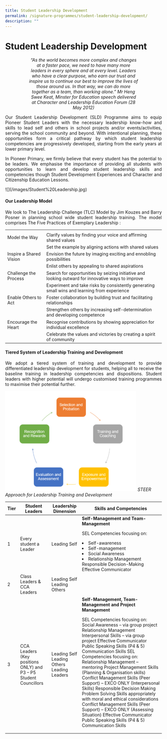 ```yaml
---
title: Student Leadership Development
permalink: /signature-programmes/student-leadership-development/
description: ""
---
```

# Student Leadership Development
<center><div style="width: 70%">
	
*“As the world becomes more complex and changes at a faster pace, we need to have many more leaders in every sphere and at every level. Leaders who have a clear purpose, who earn our trust and inspire us to continue our best to improve the lives of those around us. In that way, we can do more together as a team, than working alone.”
Mr Heng Swee Keat, Minster for Education
speech delivered at Character and Leadership Education Forum (28 May 2012)* </div></center>

<p align="Justify">Our Student Leadership Development (SLD) Programme aims to equip Pioneer Student Leaders with the necessary leadership know-how and skills to lead self and others in school projects and/or events/activities, serving the school community and beyond. With intentional planning, these opportunities form a critical pathway by which student leadership competencies are progressively developed, starting from the early years at lower primary level.</p>

<p align="Justify">In Pioneer Primary, we firmly believe that every student has the potential to be leaders. We emphasise the importance of providing all students with opportunities to learn and develop student leadership skills and competencies though Student Development Experiences and Character and Citizenship Education Lessons.  </p>
![](/images/Student%20Leadership.jpg)

#### Our Leadership Model

<p align="Justify">We look to The Leadership Challenge (TLC) Model by Jim Kouzes and Barry Posner in planning school wide student leadership training.  The model comprises  The Five Practices of Exemplary Leadership :</p>

|                         |                                                                                                   |
|-------------------------|---------------------------------------------------------------------------------------------------|
|                         |                                                                                                   |
| Model the Way           | Clarify values by finding your voice and affirming shared values                                  |
|                         | Set the example by aligning actions with shared values                                            |
| Inspire a Shared Vision | Envision the future by imaging exciting and ennobling possibilities                               |
|                         | Enlist others by appealing to shared aspirations                                                  |
| Challenge the Process   | Search for opportunities by seizing initiative and looking outward for innovative ways to improve |
|                         | Experiment and take risks by consistently generating small wins and learning from experience      |
| Enable Others to Act    | Foster collaboration by building trust and facilitating relationships                             |
|                         | Strengthen others by increasing self-determination and developing competence                      |
| Encourage the Heart     | Recognise contributions by showing appreciation for individual excellence                         |
|                         | Celebrate the values and victories by creating a spirit of community                              |

#### Tiered System of Leadership Training and Development

<p align="Justify">We adopt a tiered system of training and development to provide differentiated leadership development for students, helping all to receive the baseline training in leadership competencies and dispositions. Student leaders with higher potential will undergo customised training programmes to maximise their potential further. </p>

![](/images/sld.png) *STEER Approach for Leadership Training and Development*

| Tier  | Student Leaders                                                   | Leadership Dimension                        | Skills and Competencies                                                                                                                                                                                                                                                                                                                                                                                                                                                                                                                                                                                                                                                                                                                            |
|-------|-------------------------------------------------------------------|---------------------------------------------|----------------------------------------------------------------------------------------------------------------------------------------------------------------------------------------------------------------------------------------------------------------------------------------------------------------------------------------------------------------------------------------------------------------------------------------------------------------------------------------------------------------------------------------------------------------------------------------------------------------------------------------------------------------------------------------------------------------------------------------------------|
| 1     | Every student a Leader                                            | Leading Self                                | <b>Self-Management and Team-Management</b><p>  SEL Competencies focusing on: <li>Self-awareness <li>Self-management <li>Social Awareness <li>Relationship Management Responsible Decision-Making Effective Communicator                                                                                                                                                                                                                                                                                                                                                                                                                                                                                                                                                      |
| 2     | Class Leaders & CCA Leaders                                       | Leading Self Leading Others                 |                                                                                                                                                                                                                                                                                                                                                                                                                                                                                                                                                                                                                                                                                                                                                    |
| 3     | CCA Leaders  (Key positions ONLY) and P3 – P5 Student Councillors | Leading Self Leading Others Leading Leaders | <b>Self-Management, Team-Management and Project Management </b><p>  SEL Competencies focusing on: Social Awareness – via group project Relationship Management Interpersonal Skills – via group project Effective Communicator Public Speaking Skills (P4 & 5) Communication Skills SEL Competencies focusing on: Relationship Management – mentoring Project Management Skills (Planning & Organisation skills) Conflict Management Skills (Peer Support) – EXCO ONLY (Interpersonal Skills) Responsible Decision Making Problem Solving Skills appropriately with moral and ethical considerations Conflict Management Skills (Peer Support) – EXCO ONLY (Assessing Situation) Effective Communicator Public Speaking Skills (P4 & 5) Communication Skills  |